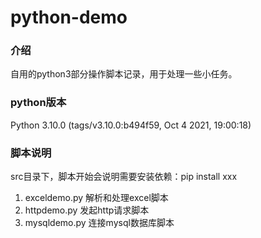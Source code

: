 # python-demo

### 介绍
自用的python3部分操作脚本记录，用于处理一些小任务。
### python版本
Python 3.10.0 (tags/v3.10.0:b494f59, Oct  4 2021, 19:00:18)
### 脚本说明
src目录下，脚本开始会说明需要安装依赖：pip install xxx
1. exceldemo.py
解析和处理excel脚本
2. httpdemo.py
发起http请求脚本
3. mysqldemo.py
连接mysql数据库脚本
